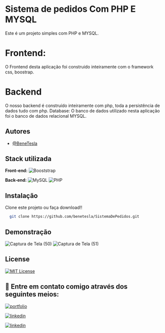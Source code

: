
# Sistema de pedidos  Com PHP E MYSQL


Este é um projeto simples com PHP  e MYSQL.

# Frontend:
O Frontend desta aplicação foi construido inteiramente com o framework css, boostrap.

# Backend
O nosso backend é construído inteiramente com php, toda a persistência de dados tudo com php.
Database:
O banco de dados utilizado nesta aplicação foi o banco de dados relacional MYSQL.


## Autores

- [@BeneTesla](https://github.com/benetesla)


## Stack utilizada

**Front-end:**
![Booststrap](https://img.shields.io/badge/Bootstrap-563D7C?style=for-the-badge&logo=bootstrap&logoColor=white)

**Back-end:** ![MySQL](https://img.shields.io/badge/MySQL-005C84?style=for-the-badge&logo=mysql&logoColor=white)
![PHP](https://img.shields.io/badge/PHP-777BB4?style=for-the-badge&logo=php&logoColor=white)

## Instalação

Clone este projeto ou faça download!!

```bash
  git clone https://github.com/benetesla/SistemaDePedidos.git
```
    
## Demonstração

![Captura de Tela (50)](https://user-images.githubusercontent.com/78994881/219134841-87f60dbf-c990-4570-a584-3dea52b45975.png)
![Captura de Tela (51)](https://user-images.githubusercontent.com/78994881/219134845-71624061-e3da-487b-b752-0fc5fc6bd37b.png)



## License

[![MIT License](https://img.shields.io/badge/License-MIT-green.svg)](https://choosealicense.com/licenses/mit/)


## 🔗 Entre em contato comigo através dos seguintes meios:

[![portfolio](https://img.shields.io/badge/my_portfolio-000?style=for-the-badge&logo=ko-fi&logoColor=white)](https://bene-teslav1.vercel.app/)

[![linkedin](https://img.shields.io/badge/linkedin-0A66C2?style=for-the-badge&logo=linkedin&logoColor=white)](https://www.linkedin.com/in/bene-tesla/)

[![linkedin](https://img.shields.io/badge/Instagram-E4405F?style=for-the-badge&logo=instagram&logoColor=white)](https://www.instagram.com/bene_tesla/)






